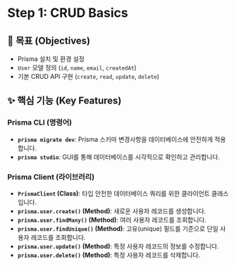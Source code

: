 # Step 1: CRUD Basics

## 🎯 목표 (Objectives)

- Prisma 설치 및 환경 설정
- `User` 모델 정의 (`id`, `name`, `email`, `createdAt`)
- 기본 CRUD API 구현 (`create`, `read`, `update`, `delete`)

## ✨ 핵심 기능 (Key Features)

### Prisma CLI (명령어)

- **`prisma migrate dev`**: Prisma 스키마 변경사항을 데이터베이스에 안전하게 적용합니다.
- **`prisma studio`**: GUI를 통해 데이터베이스를 시각적으로 확인하고 관리합니다.

### Prisma Client (라이브러리)

- **`PrismaClient` (Class)**: 타입 안전한 데이터베이스 쿼리를 위한 클라이언트 클래스입니다.
- **`prisma.user.create()` (Method)**: 새로운 사용자 레코드를 생성합니다.
- **`prisma.user.findMany()` (Method)**: 여러 사용자 레코드를 조회합니다.
- **`prisma.user.findUnique()` (Method)**: 고유(unique) 필드를 기준으로 단일 사용자 레코드를 조회합니다.
- **`prisma.user.update()` (Method)**: 특정 사용자 레코드의 정보를 수정합니다.
- **`prisma.user.delete()` (Method)**: 특정 사용자 레코드를 삭제합니다.
